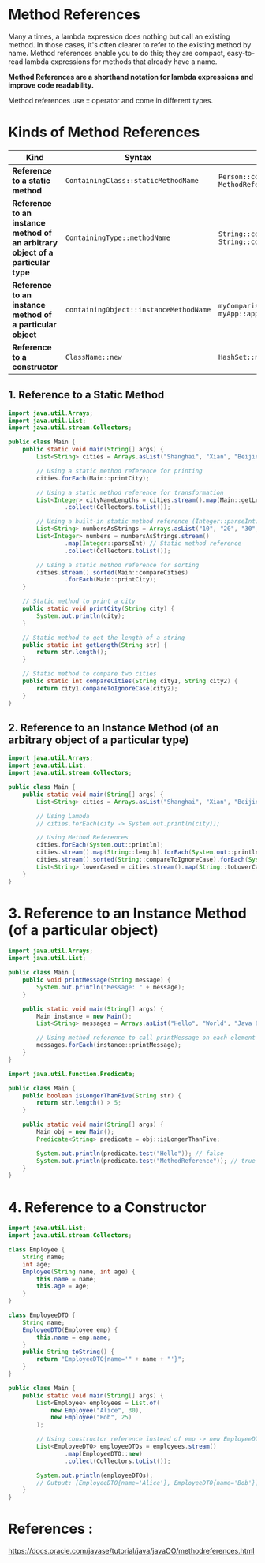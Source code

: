 # Method References

Many a times, a lambda expression does nothing but call an existing method. In those cases, it's often clearer to refer to the existing method by name. Method references enable you to do this; they are compact, easy-to-read lambda expressions for methods that already have a name.

**Method References are a shorthand notation for lambda expressions and improve code readability.**

Method references use :: operator and come in different types.

# Kinds of Method References 

| **Kind** | **Syntax** | **Examples** |
|----------|-----------|-------------|
| **Reference to a static method** | `ContainingClass::staticMethodName` | `Person::compareByAge`<br>`MethodReferencesExamples::appendStrings` |
| **Reference to an instance method of an arbitrary object of a particular type** | `ContainingType::methodName` | `String::compareToIgnoreCase`<br>`String::concat` |
| **Reference to an instance method of a particular object** | `containingObject::instanceMethodName` | `myComparisonProvider::compareByName`<br>`myApp::appendStrings2` |
| **Reference to a constructor** | `ClassName::new` | `HashSet::new` |


## 1. Reference to a Static Method

```java
import java.util.Arrays;
import java.util.List;
import java.util.stream.Collectors;

public class Main {
    public static void main(String[] args) {
        List<String> cities = Arrays.asList("Shanghai", "Xian", "Beijing", "Shenzhen");

        // Using a static method reference for printing
        cities.forEach(Main::printCity);

        // Using a static method reference for transformation
        List<Integer> cityNameLengths = cities.stream().map(Main::getLength)
                .collect(Collectors.toList());

        // Using a built-in static method reference (Integer::parseInt)
        List<String> numbersAsStrings = Arrays.asList("10", "20", "30", "40");
        List<Integer> numbers = numbersAsStrings.stream()
                .map(Integer::parseInt) // Static method reference
                .collect(Collectors.toList());

        // Using a static method reference for sorting
        cities.stream().sorted(Main::compareCities)
                .forEach(Main::printCity);
    }

    // Static method to print a city
    public static void printCity(String city) {
        System.out.println(city);
    }

    // Static method to get the length of a string
    public static int getLength(String str) {
        return str.length();
    }

    // Static method to compare two cities
    public static int compareCities(String city1, String city2) {
        return city1.compareToIgnoreCase(city2);
    }
}
```

## 2. Reference to an Instance Method (of an arbitrary object of a particular type)

```java
import java.util.Arrays;
import java.util.List;
import java.util.stream.Collectors;

public class Main {
    public static void main(String[] args) {
        List<String> cities = Arrays.asList("Shanghai", "Xian", "Beijing", "Shenzhen");

        // Using Lambda
        // cities.forEach(city -> System.out.println(city));

        // Using Method References
        cities.forEach(System.out::println);
        cities.stream().map(String::length).forEach(System.out::println);
        cities.stream().sorted(String::compareToIgnoreCase).forEach(System.out::println);
        List<String> lowerCased = cities.stream().map(String::toLowerCase).collect(Collectors.toList());
    }
}
```


# 3. Reference to an Instance Method (of a particular object)

```java
import java.util.Arrays;
import java.util.List;

public class Main {
    public void printMessage(String message) {
        System.out.println("Message: " + message);
    }

    public static void main(String[] args) {
        Main instance = new Main();
        List<String> messages = Arrays.asList("Hello", "World", "Java 8");

        // Using method reference to call printMessage on each element
        messages.forEach(instance::printMessage);
    }
}
```

```java
import java.util.function.Predicate;

public class Main {
    public boolean isLongerThanFive(String str) {
        return str.length() > 5;
    }

    public static void main(String[] args) {
        Main obj = new Main();
        Predicate<String> predicate = obj::isLongerThanFive;

        System.out.println(predicate.test("Hello")); // false
        System.out.println(predicate.test("MethodReference")); // true
    }
}
```

# 4. Reference to a Constructor

```java
import java.util.List;
import java.util.stream.Collectors;

class Employee {
    String name;
    int age;
    Employee(String name, int age) {
        this.name = name;
        this.age = age;
    }
}

class EmployeeDTO {
    String name;
    EmployeeDTO(Employee emp) {
        this.name = emp.name;
    }
    public String toString() {
        return "EmployeeDTO{name='" + name + "'}";
    }
}

public class Main {
    public static void main(String[] args) {
        List<Employee> employees = List.of(
            new Employee("Alice", 30),
            new Employee("Bob", 25)
        );

        // Using constructor reference instead of emp -> new EmployeeDTO(emp)
        List<EmployeeDTO> employeeDTOs = employees.stream()
                .map(EmployeeDTO::new)
                .collect(Collectors.toList());

        System.out.println(employeeDTOs);
        // Output: [EmployeeDTO{name='Alice'}, EmployeeDTO{name='Bob'}]
    }
}
```




# References :

https://docs.oracle.com/javase/tutorial/java/javaOO/methodreferences.html
